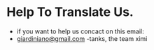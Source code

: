 # Help To Translate Us.
- if you want to help us concact on this email:
- giardiniano@gmail.com
-tanks, the team ximi
